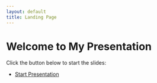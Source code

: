 ```yaml
---
layout: default
title: Landing Page
---
```


# Welcome to My Presentation

Click the button below to start the slides:

- [Start Presentation](./presentation.md)
